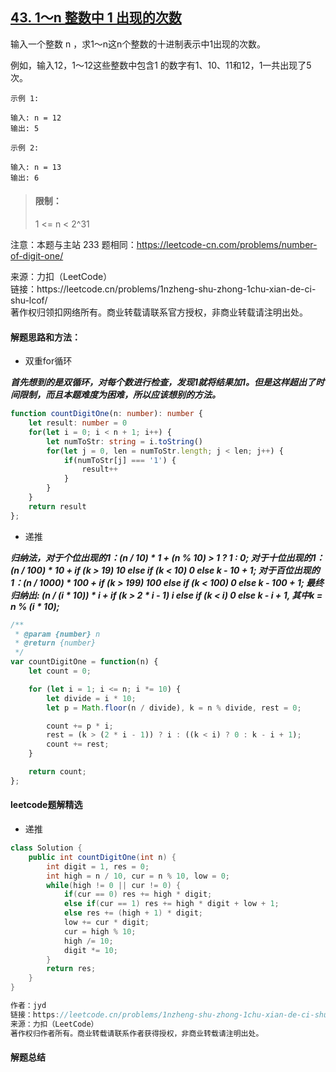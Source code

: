## [43. 1～n 整数中 1 出现的次数](https://leetcode.cn/problems/1nzheng-shu-zhong-1chu-xian-de-ci-shu-lcof/)

<p>
输入一个整数 n ，求1～n这n个整数的十进制表示中1出现的次数。

例如，输入12，1～12这些整数中包含1 的数字有1、10、11和12，1一共出现了5次。
</p>

```
示例 1: 

输入: n = 12
输出: 5
```

```
示例 2: 

输入: n = 13
输出: 6
```

> #### 限制：
>
> 1 <= n < 2^31

注意：本题与主站 233 题相同：https://leetcode-cn.com/problems/number-of-digit-one/

<p style="font-size: 14px">
来源：力扣（LeetCode） <br>
链接：https://leetcode.cn/problems/1nzheng-shu-zhong-1chu-xian-de-ci-shu-lcof/ <br>
著作权归领扣网络所有。商业转载请联系官方授权，非商业转载请注明出处。
</p>

#### 解题思路和方法：
- 双重for循环

**_首先想到的是双循环，对每个数进行检查，发现1就将结果加1。但是这样超出了时间限制，而且本题难度为困难，所以应该想别的方法。_**

```typescript
function countDigitOne(n: number): number {
    let result: number = 0
    for(let i = 0; i < n + 1; i++) {
        let numToStr: string = i.toString()
        for(let j = 0, len = numToStr.length; j < len; j++) {
            if(numToStr[j] === '1') {
                result++
            }
        }
    }
    return result
};
```

- 递推

**_归纳法，对于个位出现的1：(n / 10) * 1 + (n % 10) > 1 ? 1 : 0;
  对于十位出现的1：(n / 100) * 10 + if (k > 19) 10 else if (k < 10) 0 else k - 10 + 1;
  对于百位出现的1：(n / 1000) * 100 + if (k > 199) 100 else if (k < 100) 0 else k - 100 + 1;
  最终归纳出: (n / (i * 10)) * i + if (k > 2 * i - 1) i else if (k < i) 0 else k - i + 1, 其中k = n % (i * 10);_**

```js
/**
 * @param {number} n
 * @return {number}
 */
var countDigitOne = function(n) {
    let count = 0;

    for (let i = 1; i <= n; i *= 10) {
        let divide = i * 10;
        let p = Math.floor(n / divide), k = n % divide, rest = 0;

        count += p * i;
        rest = (k > (2 * i - 1)) ? i : ((k < i) ? 0 : k - i + 1);
        count += rest;
    }

    return count;
};
```

#### leetcode题解精选
- 递推
```java
class Solution {
    public int countDigitOne(int n) {
        int digit = 1, res = 0;
        int high = n / 10, cur = n % 10, low = 0;
        while(high != 0 || cur != 0) {
            if(cur == 0) res += high * digit;
            else if(cur == 1) res += high * digit + low + 1;
            else res += (high + 1) * digit;
            low += cur * digit;
            cur = high % 10;
            high /= 10;
            digit *= 10;
        }
        return res;
    }
}

作者：jyd
链接：https://leetcode.cn/problems/1nzheng-shu-zhong-1chu-xian-de-ci-shu-lcof/solution/mian-shi-ti-43-1n-zheng-shu-zhong-1-chu-xian-de-2/
来源：力扣（LeetCode）
著作权归作者所有。商业转载请联系作者获得授权，非商业转载请注明出处。
```

#### 解题总结

